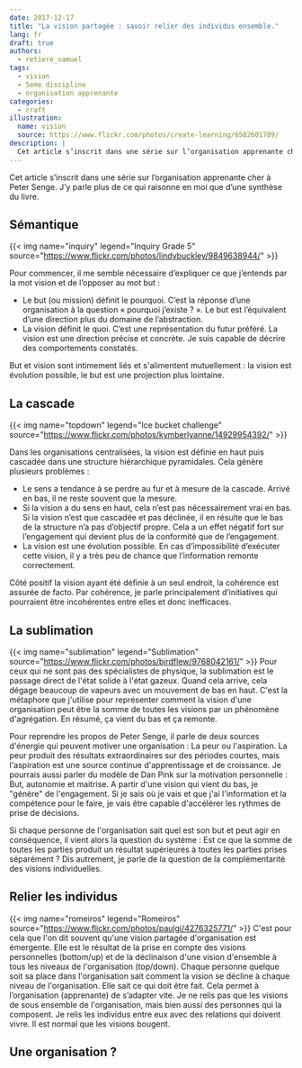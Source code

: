 ```yaml
---
date: 2017-12-17
title: "La vision partagée : savoir relier des individus ensemble."
lang: fr
draft: true
authors:
  - retiere_samuel
tags:
  - vision
  - 5eme discipline
  - organisation apprenante
categories:
  - craft
illustration:
  name: vision
  source: https://www.flickr.com/photos/create-learning/6582601789/
description: |
  Cet article s’inscrit dans une série sur l’organisation apprenante cher à Peter Senge. J’y parle plus de ce qui raisonne en moi que d’une synthèse du livre.
--- 
```

Cet article s’inscrit dans une série sur l’organisation apprenante cher à Peter Senge. J’y parle plus de ce qui raisonne en moi que d’une synthèse du livre.

## Sémantique
{{< img name="inquiry" legend="Inquiry Grade 5" source="https://www.flickr.com/photos/lindybuckley/9849638944/" >}}

Pour commencer, il me semble nécessaire d’expliquer ce que j’entends par la mot vision et de l’opposer au mot but :<br>
- Le but (ou mission) définit le pourquoi. C’est la réponse d’une organisation à la question « pourquoi j’existe ? ». Le but est l’équivalent d’une direction plus du domaine de l’abstraction.<br>
- La vision définit le quoi. C’est une représentation du futur préféré. La vision est une direction précise et concrète. Je suis capable de décrire des comportements constatés.

But et vision sont intimement liés et s'alimentent mutuellement : la vision est évolution possible, le but est une projection plus lointaine.

## La cascade
{{< img name="topdown" legend="Ice bucket challenge" source="https://www.flickr.com/photos/kymberlyanne/14929954392/" >}}

Dans les organisations centralisées, la vision est définie en haut puis cascadée dans une structure hiérarchique pyramidales. Cela génère plusieurs problèmes :<br>
- Le sens a tendance à se perdre au fur et à mesure de la cascade. Arrivé en bas, il ne reste souvent que la mesure.<br>
- Si la vision a du sens en haut, cela n’est pas nécessairement vrai en bas. Si la vision n’est que cascadée et pas déclinée, il en résulte que le bas de la structure n’a pas d’objectif propre. Cela a un effet négatif fort sur l’engagement qui devient plus de la conformité que de l’engagement.<br>
- La vision est une évolution possible. En cas d’impossibilité d’exécuter cette vision, il y a très peu de chance que l’information remonte correctement.

Côté positif la vision ayant été définie à un seul endroit, la cohérence est assurée de facto. Par cohérence, je parle principalement d’initiatives qui pourraient être incohérentes entre elles et donc inefficaces.

## La sublimation
{{< img name="sublimation" legend="Sublimation" source="https://www.flickr.com/photos/birdflew/9768042161/" >}}
Pour ceux qui ne sont pas des spécialistes de physique, la sublimation est le passage direct de l'état solide à l'état gazeux. Quand cela arrive, cela dégage beaucoup de vapeurs avec un mouvement de bas en haut. C'est la métaphore que j'utilise pour représenter comment la vision d'une organisation peut être la somme de toutes les visions par un phénomène d'agrégation. En résumé, ça vient du bas et ça remonte.

Pour reprendre les propos de Peter Senge, il parle de deux sources d'énergie qui peuvent motiver une organisation : La peur ou l'aspiration. La peur produit des résultats extraordinaires sur des périodes courtes, mais l'aspiration est une source continue d'apprentissage et de croissance. Je pourrais aussi parler du modèle de Dan Pink sur la motivation personnelle : But, autonomie et maitrise. A partir d'une vision qui vient du bas, je "génère" de l'engagement. Si je sais où je vais et que j'ai l'information et la compétence pour le faire, je vais être capable d'accélérer les rythmes de prise de décisions.

Si chaque personne de l'organisation sait quel est son but et peut agir en conséquence, il vient alors la question du système : Est ce que la somme de toutes les parties produit un résultat supérieures à toutes les parties prises séparément ? Dis autrement, je parle de la question de la complémentarité des visions individuelles.

## Relier les individus
{{< img name="romeiros" legend="Romeiros" source="https://www.flickr.com/photos/paulgi/4276325771/" >}}
C'est pour cela que l'on dit souvent qu'une vision partagée d'organisation est émergente. Elle est le résultat de la prise en compte des visions personnelles (bottom/up) et de la déclinaison d'une vision d'ensemble à tous les niveaux de l'organisation (top/down). Chaque personne quelque soit sa place dans l'organisation sait comment la vision se décline à chaque niveau de l'organisation. Elle sait ce qui doit être fait. Cela permet à l’organisation (apprenante) de s’adapter vite. Je ne relis pas que les visions de sous ensemble de l'organisation, mais bien aussi des personnes qui la composent. Je relis les individus entre eux avec des relations qui doivent vivre. Il est normal que les visions bougent.

## Une organisation ?
